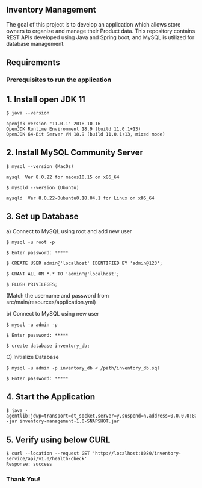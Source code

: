 ## Inventory Management
The goal of this project is to develop an application which allows store owners to organize and manage their Product data. This repository contains REST APIs developed using Java and Spring boot, and MySQL is utilized for database management.

## Requirements

### Prerequisites to run the application
 
## 1. Install open JDK 11
	$ java --version

	openjdk version "11.0.1" 2018-10-16
	OpenJDK Runtime Environment 18.9 (build 11.0.1+13)
	OpenJDK 64-Bit Server VM 18.9 (build 11.0.1+13, mixed mode)
 
## 2. Install MySQL Community Server
	$ mysql --version (MacOs)

	mysql  Ver 8.0.22 for macos10.15 on x86_64
 
	$ mysqld --version (Ubuntu)

	mysqld  Ver 8.0.22-0ubuntu0.18.04.1 for Linux on x86_64
 
## 3. Set up Database
a) Connect to MySQL using root and add new user

   	$ mysql -u root -p
   
  	$ Enter password: *****
   
   	$ CREATE USER admin@'localhost' IDENTIFIED BY 'admin@123';
   
   	$ GRANT ALL ON *.* TO 'admin'@'localhost';
   
   	$ FLUSH PRIVILEGES;
   
(Match the username and password from src/main/resources/application.yml)

b) Connect to MySQL using new user

   	$ mysql -u admin -p
   
   	$ Enter password: *****
   
   	$ create database inventory_db;
 
 C) Initialize Database
 
	$ mysql -u admin -p inventory_db < /path/inventory_db.sql
	
	$ Enter password: *****
	
 
## 4. Start the Application

   	$ java -agentlib:jdwp=transport=dt_socket,server=y,suspend=n,address=0.0.0.0:8000 -jar inventory-management-1.0-SNAPSHOT.jar
 
## 5. Verify using below CURL

	$ curl --location --request GET 'http://localhost:8080/inventory-service/api/v1.0/health-check'
	Response: success
 
### Thank You!
